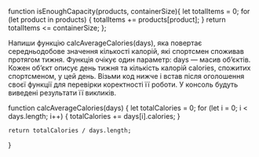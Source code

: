 function isEnoughCapacity(products, containerSize){
    let totalItems = 0;
    for (let product in products) {
        totalItems += products[product];
    }
    return totalItems <= containerSize;
};


Напиши функцію calcAverageCalories(days), яка повертає середньодобове значення кількості калорій, які спортсмен споживав протягом тижня. Функція очікує один параметр: days — масив об’єктів. Кожен об’єкт описує день тижня та кількість калорій calories, спожитих спортсменом, у цей день. Візьми код нижче і встав після оголошення своєї функції для перевірки коректності її роботи. У консоль будуть виведені результати її викликів.

function calcAverageCalories(days) {
    let totalCalories = 0;
    for (let i = 0; i < days.length; i++) {
        totalCalories += days[i].calories;
    }

    return totalCalories / days.length;
}
